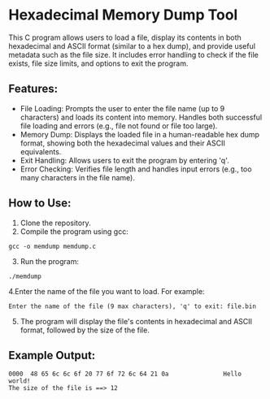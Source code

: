 # Hexadecimal Memory Dump Tool
This C program allows users to load a file, display its contents in both hexadecimal and ASCII format (similar to a hex dump), and provide useful metadata such as the file size. It includes error handling to check if the file exists, file size limits, and options to exit the program.

## Features:
- File Loading: Prompts the user to enter the file name (up to 9 characters) and loads its content into memory. Handles both successful file loading and errors (e.g., file not found or file too large).
- Memory Dump: Displays the loaded file in a human-readable hex dump format, showing both the hexadecimal values and their ASCII equivalents.
- Exit Handling: Allows users to exit the program by entering 'q'.
- Error Checking: Verifies file length and handles input errors (e.g., too many characters in the file name).

## How to Use:
1. Clone the repository.
2. Compile the program using gcc:

```
gcc -o memdump memdump.c
```
3. Run the program:
```
./memdump
```
4.Enter the name of the file you want to load. For example:
```
Enter the name of the file (9 max characters), 'q' to exit: file.bin
```
5. The program will display the file's contents in hexadecimal and ASCII format, followed by the size of the file.
## Example Output:
```
0000  48 65 6c 6c 6f 20 77 6f 72 6c 64 21 0a               Hello world!
The size of the file is ==> 12
```


